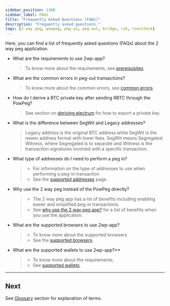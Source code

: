 ```yaml
---
sidebar_position: 1300
sidebar_label: FAQs
title: "Frequently Asked Questions (FAQs)"
description: "Frequently asked questions."
tags: [2 way peg, powpeg, peg-in, peg-out, bridge, rsk, rootstock]
---
```


Here, you can find a list of frequently asked questions (FAQs) about the 2 way peg application.

- What are the requirements to use 2wp-app?
    > To know more about the requirements, see [prerequisites](/resources/guides/two-way-peg-app/prerequisites/)
- What are the common errors in peg-out transactions?
    > To know more about the common errors, see [common errors](/resources/guides/two-way-peg-app/pegout/pegout-common-errors).
- How do I derive a BTC private key after sending RBTC through the PowPeg?
    > See section on [deriving electrum](/resources/guides/two-way-peg-app/pegout/deriving-electrum#getting-a-wallet-private-key) for how to export a private key.
- What is the difference between SegWit and Legacy addresses?
    > Legacy address is the original BTC address while SegWit is the newer address format with lower fees. SegWit means Segregated Witness, where Segregated is to separate and Witness is the transaction signatures involved with a specific transaction.
- What type of addresses do I need to perform a peg in?
    > - For information on the type of addresses to use when performing a peg-in transaction
    > - See the [supported addresses](/resources/guides/two-way-peg-app/advanced-operations/supported-addresses/) page.
- Why use the 2 way peg instead of the PowPeg directly? 
    > - The 2 way peg app has a lot of benefits including enabling easier and simplified peg-in transactions.
    > - See [why use the 2 way peg app?](/resources/guides/two-way-peg-app/overview#why-use-the-2-way-peg-app) for a list of benefits when you use the application.
- What are the supported browsers to use 2wp-app?
    > - To know more about the supported browsers
    > - See the [supported browsers](/resources/guides/two-way-peg-app/advanced-operations/supported-browsers/).
- What are the supported wallets to use 2wp-app?**
    > - To know more about the requirements;
    > - See [supported wallets](/resources/guides/two-way-peg-app/advanced-operations/supported-wallets/).

----

## Next

See [Glossary](/resources/guides/two-way-peg-app/glossary/) section for explanation of terms.